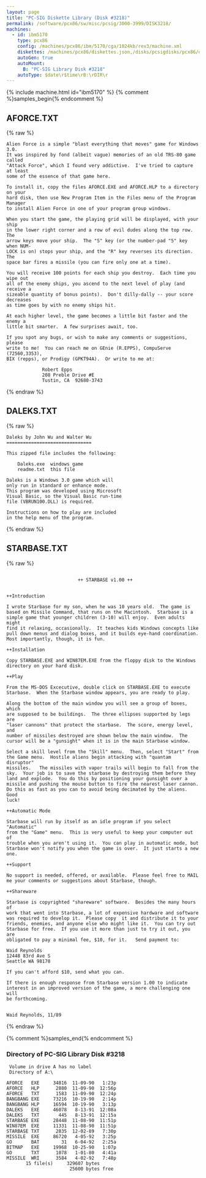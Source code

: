 ```yaml
---
layout: page
title: "PC-SIG Diskette Library (Disk #3218)"
permalink: /software/pcx86/sw/misc/pcsig/3000-3999/DISK3218/
machines:
  - id: ibm5170
    type: pcx86
    config: /machines/pcx86/ibm/5170/cga/1024kb/rev3/machine.xml
    diskettes: /machines/pcx86/diskettes.json,/disks/pcsigdisks/pcx86/diskettes.json
    autoGen: true
    autoMount:
      B: "PC-SIG Library Disk #3218"
    autoType: $date\r$time\rB:\rDIR\r
---
```


{% include machine.html id="ibm5170" %}
{% comment %}samples_begin{% endcomment %}

## AFORCE.TXT

{% raw %}
```
Alien Force is a simple "blast everything that moves" game for Windows 3.0.
It was inspired by fond (albeit vague) memories of an old TRS-80 game called
"Attack Force", which I found very addictive.  I've tried to capture at least
some of the essence of that game here.

To install it, copy the files AFORCE.EXE and AFORCE.HLP to a directory on your
hard disk, then use New Program Item in the Files menu of the Program Manager
to install Alien Force in one of your program group windows.

When you start the game, the playing grid will be displayed, with your ship
in the lower right corner and a row of evil dudes along the top row.  The
arrow keys move your ship.  The "S" key (or the number-pad "5" key when NUM-
LOCK is on) stops your ship, and the "R" key reverses its direction.  The
space bar fires a missile (you can fire only one at a time).

You will receive 100 points for each ship you destroy.  Each time you wipe out
all of the enemy ships, you ascend to the next level of play (and receive a
sizeable quantity of bonus points).  Don't dilly-dally -- your score decreases
as time goes by with no enemy ships hit.

At each higher level, the game becomes a little bit faster and the enemy a
little bit smarter.  A few surprises await, too.

If you spot any bugs, or wish to make any comments or suggestions, please
write to me!  You can reach me on GEnie (R.EPPS), CompuServe (72560,3353),
BIX (repps), or Prodigy (GPKT94A).  Or write to me at:

             Robert Epps
             208 Preble Drive #E
             Tustin, CA  92680-3743
```
{% endraw %}

## DALEKS.TXT

{% raw %}
```
Daleks by John Wu and Walter Wu
===============================

This zipped file includes the following:

	Daleks.exe	windows game
	readme.txt	this file

Daleks is a Windows 3.0 game which will
only run in standard or enhance mode.
This program was developed using Microsoft
Visual Basic, so the Visual Basic run-time
file (VBRUN100.DLL) is required.

Instructions on how to play are included
in the help menu of the program.

```
{% endraw %}

## STARBASE.TXT

{% raw %}
```

                          ++ STARBASE v1.00 ++


++Introduction

I wrote Starbase for my son, when he was 10 years old.  The game is
based on Missile Command, that runs on the Macintosh.  Starbase is a
simple game that younger children (3-10) will enjoy.  Even adults might 
find it relaxing, occasionally.  It teaches kids Windows concepts like 
pull down menus and dialog boxes, and it builds eye-hand coordination.  
Most importantly, though, it is fun.

++Installation

Copy STARBASE.EXE and WIN87EM.EXE from the floppy disk to the Windows 
directory on your hard disk.

++Play

From the MS-DOS Excecutive, double click on STARBASE.EXE to execute 
Starbase.  When the Starbase window appears, you are ready to play.  

Along the bottom of the main window you will see a group of boxes, which 
are supposed to be buildings.  The three ellipses supported by legs are 
"laser cannons" that protect the starbase.  The score, energy level, and 
number of missiles destroyed are shown below the main window.  The 
cursor will be a "gunsight" when it is in the main Starbase window. 

Select a skill level from the "Skill" menu.  Then, select "Start" from 
the Game menu.  Hostile aliens begin attacking with "quantam disruptor" 
missiles.   The missiles with vapor trails will begin to fall from the 
sky.  Your job is to save the starbase by destroying them before they 
land and explode.  You do this by positioning your gunsight over a 
missile and pushing the mouse button to fire the nearest laser cannon.  
Do this as fast as you can to avoid being decimated by the aliens.  Good 
luck!

++Automatic Mode

Starbase will run by itself as an idle program if you select "Automatic" 
from the "Game" menu.  This is very useful to keep your computer out of 
trouble when you aren't using it.  You can play in automatic mode, but 
Starbase won't notify you when the game is over.  It just starts a new 
one.

++Support

No support is needed, offered, or available.  Please feel free to MAIL 
me your comments or suggestions about Starbase, though.

++Shareware

Starbase is copyrighted "shareware" software.  Besides the many hours of 
work that went into Starbase, a lot of expensive hardware and software 
was required to develop it.  Please copy  it and distribute it to your 
friends, enemies, and anyone else who might like it.  You can try out 
Starbase for free.  If you use it more than just to try it out, you are 
obligated to pay a minimal fee, $10, for it.   Send payment to:

Waid Reynolds
12448 83rd Ave S
Seattle WA 98178

If you can't afford $10, send what you can.

If there is enough response from Starbase version 1.00 to indicate 
interest in an improved version of the game, a more challenging one will 
be forthcoming.


Waid Reynolds, 11/89
```
{% endraw %}

{% comment %}samples_end{% endcomment %}

### Directory of PC-SIG Library Disk #3218

     Volume in drive A has no label
     Directory of A:\

    AFORCE   EXE     34816  11-09-90   1:23p
    AFORCE   HLP      2880  11-09-90  12:56p
    AFORCE   TXT      1583  11-09-90  12:24p
    BANGBANG EXE     73216  10-19-90   2:14p
    BANGBANG HLP     16594  10-19-90   3:13p
    DALEKS   EXE     46078   8-13-91  12:08a
    DALEKS   TXT       445   8-13-91  12:15a
    STARBASE EXE     28448  11-08-90  11:51p
    WIN87EM  EXE     11331  11-08-90  11:51p
    STARBASE TXT      2835  12-02-89   7:30p
    MISSILE  EXE     86720   4-05-92   3:25p
    GO       BAT        31   6-04-92   2:25a
    BITMAP   EXE     19968  10-25-90   1:07p
    GO       TXT      1078   1-01-80   4:41a
    MISSILE  WRI      3584   4-02-92   7:48p
           15 file(s)     329607 bytes
                           25600 bytes free
